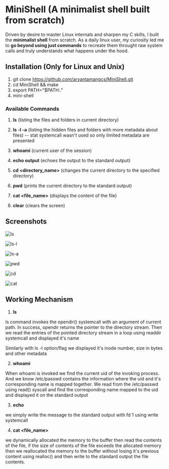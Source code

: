 # MiniShell (A minimalist shell built from scratch)

Driven by desire to master Linux internals and sharpen my C skills, I built the **minimalist shell** from scratch.
As a daily linux user, my curiosity led me to **go beyond using just commands** to recreate them throught raw system calls and truly understands what happens under the hood.

## Installation (Only for Linux and Unix)
 1. git clone https://github.com/aryantamangcs/MiniShell.git 
 2. cd MiniShell && make
 3. export PATH="$PATH:."
 4. mini-shell

### Available Commands
1. **ls** (listing the files and folders in current directory)

2. **ls -l -a** (listing the hidden files and folders with more metadata about files) -- stat systemcall wasn't used so only limited metadata are presented

3. **whoami** (current user of the session)

4. **echo output** (echoes the output to the standard output)
   
6. **cd <directory_name>** (changes the current directory to the specified directory)

7. **pwd** (prints the current directory to the standard output)

8. **cat <file_name>** (displays the content of the file)

9. **clear** (clears the screen)

    
## Screenshots
![ls](https://github.com/user-attachments/assets/9300bc33-e1db-4b52-83e5-01ec0431726f)

![ls-l](https://github.com/user-attachments/assets/96551cc7-d9bc-43f9-a1ac-6e3928e75d54)

![ls-a](https://github.com/user-attachments/assets/07e18b4f-9043-46d9-93ba-bf53dfcb4e8c)

![pwd](https://github.com/user-attachments/assets/8d388cbd-8cf3-4c04-8cd1-0ae25c6a1940)

![cd](https://github.com/user-attachments/assets/2475003a-37d3-42d1-99f5-6656420b57a6)

![cat](https://github.com/user-attachments/assets/b16e17fb-206f-4a62-a702-67e2657e2070)

## Working Mechanism

1. **ls**

  ls command invokes the opendir() systemcall with an argument of current path. In success, opendir returns the pointer to
  the directory stream. Then we read the entries of the pointed directory stream in a loop using readdir systemcall and displayed it's name

  Similarly with ls -l option/flag we displayed it's inode number, size in bytes and other metadata
  
2. **whoami**

  When whoami is invoked we find the current uid of the invoking process. And we know /etc/passwd contains the information
  where the uid and it's corresponding name is mapped together. We read from the /etc/passwd using read() syscall and find the corresponding name mapped to the uid and displayed it on the 
  standard output 
  
3. **echo**

  we simply write the message to the standard output with fd 1 using write systemcall
  
4. **cat <file_name>**

  we dynamically allocated the memory to the buffer then read the contents of the file, if the size of contents of the file exceeds the
  allocated memory then we reallocated the memory to the buffer without losing it's previous content using realloc() and then write to the standard output
  the file contents.
    
